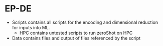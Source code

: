 # EP-DE

- Scripts contains all scripts for the encoding and dimensional reduction for inputs into ML.
	* HPC contains untested scripts to run zeroShot on HPC
- Data contains files and output of files referenced by the script
